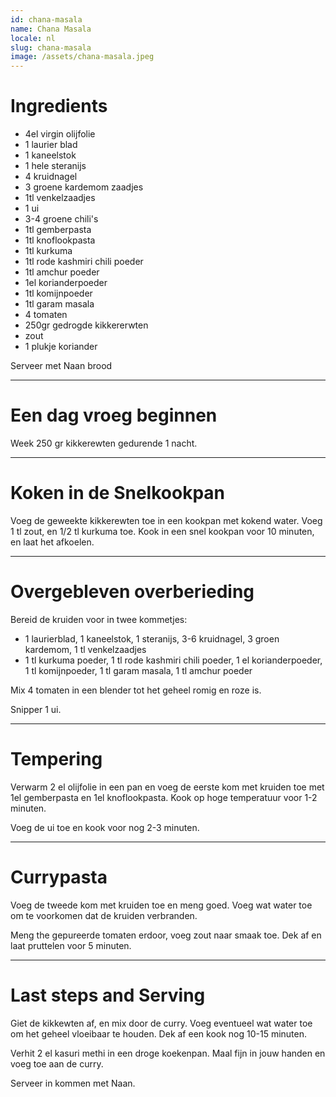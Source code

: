 ```yaml
---
id: chana-masala
name: Chana Masala
locale: nl
slug: chana-masala
image: /assets/chana-masala.jpeg
---
```


# Ingredients

- 4el virgin olijfolie
- 1 laurier blad
- 1 kaneelstok
- 1 hele steranijs
- 4 kruidnagel
- 3 groene kardemom zaadjes
- 1tl venkelzaadjes
- 1 ui
- 3-4 groene chili's
- 1tl gemberpasta
- 1tl knoflookpasta
- 1tl kurkuma
- 1tl rode kashmiri chili poeder
- 1tl amchur poeder
- 1el korianderpoeder
- 1tl komijnpoeder
- 1tl garam masala
- 4 tomaten
- 250gr gedrogde kikkererwten
- zout
- 1 plukje koriander 

Serveer met Naan brood

---

# Een dag vroeg beginnen

Week 250 gr kikkerewten gedurende 1 nacht.

---

# Koken in de Snelkookpan

Voeg de geweekte kikkerewten toe in een kookpan met kokend water. Voeg 1 tl zout, en 1/2 tl kurkuma toe. Kook in een snel kookpan voor 10 minuten, en laat het afkoelen.

---

# Overgebleven overberieding

Bereid de kruiden voor in twee kommetjes:

- 1 laurierblad, 1 kaneelstok, 1 steranijs, 3-6 kruidnagel, 3 groen kardemom, 1 tl venkelzaadjes
- 1 tl kurkuma poeder, 1 tl rode kashmiri chili poeder, 1 el korianderpoeder, 1 tl komijnpoeder, 1 tl garam masala, 1 tl amchur poeder

Mix 4 tomaten in een blender tot het geheel romig en roze is.

Snipper 1 ui.

---

# Tempering

Verwarm 2 el olijfolie in een pan en voeg de eerste kom met kruiden toe met 1el gemberpasta en 1el knoflookpasta. Kook op hoge temperatuur voor 1-2 minuten.

Voeg de ui toe en kook voor nog 2-3 minuten.

---

# Currypasta

Voeg de tweede kom met kruiden toe en meng goed. Voeg wat water toe om te voorkomen dat de kruiden verbranden.

Meng the gepureerde tomaten erdoor, voeg zout naar smaak toe. Dek af en laat pruttelen voor 5 minuten.

---

# Last steps and Serving

Giet de kikkewten af, en mix door de curry. Voeg eventueel wat water toe om het geheel vloeibaar te houden. Dek af een kook nog 10-15 minuten.

Verhit 2 el kasuri methi in een droge koekenpan. Maal fijn in jouw handen en voeg toe aan de curry.

Serveer in kommen met Naan.
